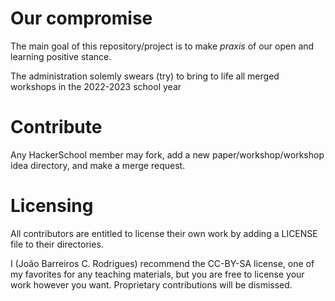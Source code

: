 # Our compromise
The main goal of this repository/project is to make _praxis_ of our open and learning positive stance.

The administration solemly swears (try) to bring to life all merged workshops in the 2022-2023 school year

# Contribute
Any HackerSchool member may fork, add a new paper/workshop/workshop idea directory, and make a merge request.

# Licensing
All contributors are entitled to license their own work by adding a LICENSE file to their directories.

I (João Barreiros C. Rodrigues) recommend the CC-BY-SA license, one of my favorites for any teaching materials, but you are free to license your work however you want. Proprietary contributions will be dismissed.

